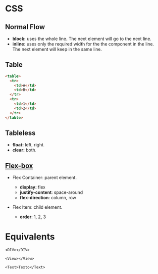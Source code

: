 # CSS

## Normal Flow
- **block:** uses the whole line. The next element will go to the next line.
- **inline:** uses only the required width for the the component in the line. The next element will keep in the same line.


## Table
```html
<table>
  <tr>
    <td>A</td>
    <td>B</td>
  </tr>
  <tr>
    <td>1</td>
    <td>2</td>
  </tr>
</table>  
```

## Tableless
- **float:** left, right.
- **clear:** both.

## [Flex-box](https://css-tricks.com/snippets/css/a-guide-to-flexbox/)
- Flex Container: parent element.
  - **display:** flex
  - **justify-content**: space-around
  - **flex-direction**: column, row

- Flex Item: child element.
  - **order**: 1, 2, 3

# Equivalents
```
<DIV></DIV>
```
```
<View></View>
```

```
<Text>Texto</Text>
```
